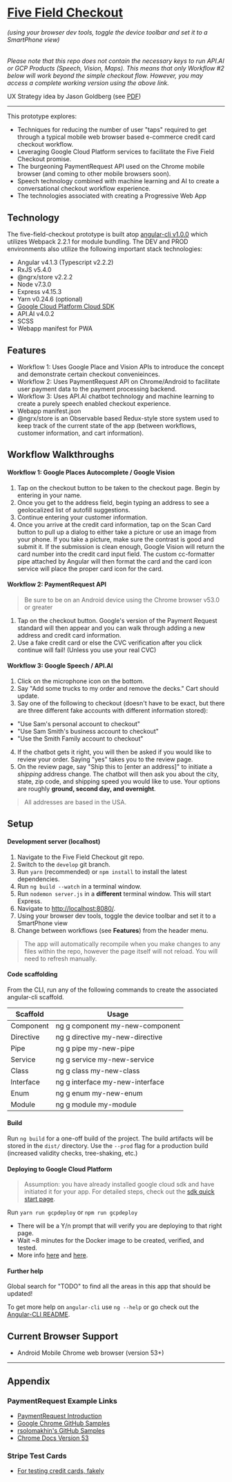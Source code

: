 # [Five Field Checkout](https://five-field-checkout.appspot.com)
###### (using your browser dev tools, toggle the device toolbar and set it to a SmartPhone view)

*Please note that this repo does not contain the necessary keys to run API.AI or GCP Products (Speech, Vision, Maps). This means that only Workflow #2 below will work beyond the simple checkout flow. However, you may access a complete working version using the above link.*

UX Strategy idea by Jason Goldberg (see [PDF](src/MobileCheckout_Razorfish.pdf))

---

This prototype explores:
- Techniques for reducing the number of user "taps" required to get through a typical mobile web browser based e-commerce credit card checkout workflow.
- Leveraging Google Cloud Platform services to facilitate the Five Field Checkout promise.
- The burgeoning PaymentRequest API used on the Chrome mobile browser (and coming to other mobile browsers soon).
- Speech technology combined with machine learning and AI to create a conversational checkout workflow experience.
- The technologies associated with creating a Progressive Web App

## Technology
The five-field-checkout prototype is built atop [angular-cli v1.0.0](https://github.com/angular/angular-cli) which utilizes Webpack 2.2.1 for module bundling. The DEV and PROD environments also utilize the following important stack technologies:

- Angular v4.1.3 (Typescript v2.2.2)
- RxJS v5.4.0
- @ngrx/store v2.2.2
- Node v7.3.0
- Express v4.15.3
- Yarn v0.24.6 (optional)
- [Google Cloud Platform Cloud SDK](https://cloud.google.com/sdk/)
- API.AI v4.0.2
- SCSS
- Webapp manifest for PWA

## Features
- Workflow 1: Uses Google Place and Vision APIs to introduce the concept and demonstrate certain checkout convenieinces.
- Workflow 2: Uses PaymentRequest API on Chrome/Android to facilitate user payment data to the payment processing backend.
- Workflow 3: Uses API.AI chatbot technology and machine learning to create a purely speech enabled checkout experience.
- Webapp manifest.json
- @ngrx/store is an Observable based Redux-style store system used to keep track of the current state of the app (between workflows, customer information, and cart information).

## Workflow Walkthroughs

#### Workflow 1: Google Places Autocomplete / Google Vision
1. Tap on the checkout button to be taken to the checkout page. Begin by entering in your name.
2. Once you get to the address field, begin typing an address to see a geolocalized list of autofill suggestions.
3. Continue entering your customer information.
4. Once you arrive at the credit card information, tap on the Scan Card button to pull up a dialog to either take a picture or use an image from your phone. If you take a picture, make sure the contrast is good and submit it. If the submission is clean enough, Google Vision will return the card number into the credit card input field. The custom cc-formatter pipe attached by Angular will then format the card and the card icon service will place the proper card icon for the card.

#### Workflow 2: PaymentRequest API

> Be sure to be on an Android device using the Chrome browser v53.0 or greater

1. Tap on the checkout button. Google's version of the Payment Request standard will then appear and you can walk through adding a new address and credit card information.
2. Use a fake credit card or else the CVC verification after you click continue will fail! (Unless you use your real CVC)

#### Workflow 3: Google Speech / API.AI
1. Click on the microphone icon on the bottom.
2. Say "Add some trucks to my order and remove the decks." Cart should update.
3. Say one of the following to checkout (doesn't have to be exact, but there are three different fake accounts with different information stored):
  - "Use Sam's personal account to checkout"
  - "Use Sam Smith's business account to checkout"
  - "Use the Smith Family account to checkout"
4. If the chatbot gets it right, you will then be asked if you would like to review your order. Saying "yes" takes you to the review page.
5. On the review page, say "Ship this to [enter an address]" to initiate a *shipping* address change. The chatbot will then ask you about the city, state, zip code, and shipping speed you would like to use. Your options are roughly **ground, second day, and overnight**.

> All addresses are based in the USA.

## Setup

#### Development server (localhost)
1. Navigate to the Five Field Checkout git repo.
2. Switch to the `develop` git branch.
3. Run `yarn` (recommended) or `npm install` to install the latest dependencies.
4. Run `ng build --watch` in a terminal window.
5. Run `nodemon server.js` in a **different** terminal window. This will start Express.
6. Navigate to [http://localhost:8080/](http://localhost:8080/).
7. Using your browser dev tools, toggle the device toolbar and set it to a SmartPhone view
8. Change between workflows (see **Features**) from the header menu.

> The app will automatically recompile when you make changes to any files within the repo, however the page itself will not reload. You will need to refresh manually.

#### Code scaffolding

From the CLI, run any of the following commands to create the associated angular-cli scaffold.

Scaffold | Usage
-------- | -----
Component | ng g component my-new-component
Directive | ng g directive my-new-directive
Pipe | ng g pipe my-new-pipe
Service | ng g service my-new-service
Class | ng g class my-new-class
Interface | ng g interface my-new-interface
Enum | ng g enum my-new-enum
Module | ng g module my-module

#### Build

Run `ng build` for a one-off build of the project. The build artifacts will be stored in the `dist/` directory. Use the `--prod` flag for a production build (increased validity checks, tree-shaking, etc.)

#### Deploying to Google Cloud Platform

> Assumption: you have already installed google cloud sdk and have initiated it for your app. For detailed steps, check out the [sdk quick start page](https://cloud.google.com/sdk/docs/quickstarts).

Run `yarn run gcpdeploy` or `npm run gcpdeploy`
  - There will be a Y/n prompt that will verify you are deploying to that right page.
  - Wait ~8 minutes for the Docker image to be created, verified, and tested.
  - More info [here](https://github.com/GoogleCloudPlatform/nodejs-docker) and [here](http://stackoverflow.com/questions/37683120/gcloud-preview-app-deploy-process-takes-8-minutes-is-this-normal).

#### Further help

Global search for "TODO" to find all the areas in this app that should be updated!

To get more help on `angular-cli` use `ng --help` or go check out the [Angular-CLI README](https://github.com/angular/angular-cli/blob/master/README.md).

## Current Browser Support
- Android Mobile Chrome web browser (version 53+)

---

## Appendix

### PaymentRequest Example Links
- [PaymentRequest Introduction](https://developers.google.com/web/updates/2016/07/payment-request?hl=en)
- [Google Chrome GitHub Samples](https://googlechrome.github.io/samples/paymentrequest/)
- [rsolomakhin's GitHub Samples](https://rsolomakhin.github.io/)
- [Chrome Docs Version 53](https://github.com/google/Chrome.Docs/tree/master/m53)

### Stripe Test Cards
- [For testing credit cards, fakely](https://stripe.com/docs/testing#cards)
